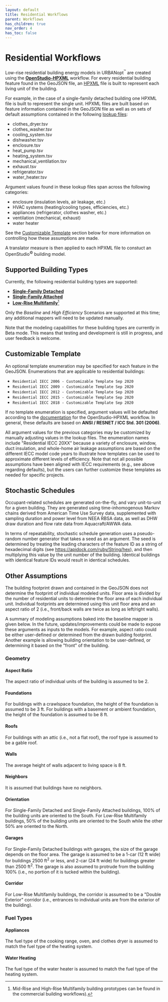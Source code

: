 ```yaml
---
layout: default
title: Residential Workflows
parent: Workflows
has_children: true
nav_order: 4
has_toc: false
---
```


# Residential Workflows

Low-rise residential building energy models in URBANopt<sup>&trade;</sup> are created using the [**OpenStudio-HPXML**](https://github.com/NREL/OpenStudio-HPXML) workflow.
For every residential building feature found in the GeoJSON file, an [HPXML](https://hpxml.nrel.gov) file is built to represent each living unit of the building.

For example, in the case of a single-family detached building one HPXML file is built to represent the single unit.
HPXML files are built based on feature information contained in the GeoJSON file as well as on sets of default assumptions contained in the following [lookup files](https://github.com/urbanopt/urbanopt-example-geojson-project/tree/develop/example_project/mappers/residential):

* clothes_dryer.tsv
* clothes_washer.tsv
* cooling_system.tsv
* dishwasher.tsv
* enclosure.tsv
* heat_pump.tsv
* heating_system.tsv
* mechanical_ventilation.tsv
* exhaust.tsv
* refrigerator.tsv
* water_heater.tsv

Argument values found in these lookup files span across the following categories:

* enclosure (insulation levels, air leakage, etc.)
* HVAC systems (heating/cooling types, efficiencies, etc.)
* appliances (refrigerator, clothes washer, etc.)
* ventilation (mechanical, exhaust)
* water heater

See the [Customizable Template](#customizable-template) section below for more information on controlling how these assumptions are made.

A translator measure is then applied to each HPXML file to constuct an OpenStudio<sup>&copy;</sup> building model.

## Supported Building Types

Currently, the following residential building types are supported:

- [**Single-Family Detached**](./single_family_detached)
- [**Single-Family Attached**](./single_family_attached)
- [**Low-Rise Multifamily**](./multifamily)[^1]

Only the *Baseline* and *High Efficiency* Scenarios are supported at this time; any additional mappers will need to be updated manually.

Note that the modeling capabilities for these building types are currently in Beta mode.
This means that testing and development is still in progress, and user feedback is welcome.

[^1]: Mid-Rise and High-Rise Multifamily building prototypes can be found in the commercial building workflows).

## Customizable Template

An optional template enumeration may be specified for each feature in the GeoJSON.
Enumerations that are applicable to residential buildings:

- `Residential IECC 2006 - Customizable Template Sep 2020`
- `Residential IECC 2009 - Customizable Template Sep 2020`
- `Residential IECC 2012 - Customizable Template Sep 2020`
- `Residential IECC 2015 - Customizable Template Sep 2020`
- `Residential IECC 2018 - Customizable Template Sep 2020`

If no template enumeration is specified, argument values will be defaulted according to the [documentation](https://openstudio-hpxml.readthedocs.io/en/latest/workflow_inputs.html) for the OpenStudio-HPXML workflow.
In general, these defaults are based on **ANSI / RESNET / ICC Std. 301 (2006)**.

All argument values for the previous categories may be customized by manually adjusting values in the lookup files.
The enumeration names include "Residential IECC 20XX" because a variety of enclosure, window, duct insulation, and whole-home air leakage assumptions are based on the different IECC model code years to illustrate how templates can be used to approximate different levels of efficiency.
Note that not all possible assumptions have been aligned with IECC requirements (e.g., see above regarding defaults), but the users can further customize these templates as needed for specific projects.

## Stochastic Schedules

Occupant-related schedules are generated on-the-fly, and vary unit-to-unit for a given building.
They are generated using time-inhomogenous Markov chains derived from American Time Use Survey data, supplemented with sampling duration and power level from NEEA RBSA data, as well as DHW draw duration and flow rate data from Aquacraft/AWWA data.

In terms of repeatability, stochastic schedule generation uses a pseudo-random number generator that takes a seed as an argument.
The seed is determined by treating the leading characters of the feature ID as a string of hexadecimal digits (see https://apidock.com/ruby/String/hex), and then multiplying this value by the unit number of the building.
Identical buildings with identical feature IDs would result in identical schedules.

## Other Assumptions

The building footprint drawn and contained in the GeoJSON does not determine the footprint of individual modeled units.
Floor area is divided by the number of residential units to determine the floor area of each individual unit.
Individual footprints are determined using this unit floor area and an aspect ratio of 2 (i.e., front/back walls are twice as long as left/right walls).

A summary of modeling assumptions baked into the baseline mapper is given below.
In the future, updates/improvements could be made to expose these arguments as inputs to the models.
For example, aspect ratio could be either user-defined or determined from the drawn building footprint.
Another example is allowing building orientation to be user-defined, or determining it based on the "front" of the building.

### Geometry

#### Aspect Ratio
The aspect ratio of individual units of the building is assumed to be 2.

#### Foundations
For buildings with a crawlspace foundation, the height of the foundation is assumed to be 3 ft.
For buildings with a basement or ambient foundation, the height of the foundation is assumed to be 8 ft.

#### Roofs
For buildings with an attic (i.e., not a flat roof), the roof type is assumed to be a gable roof.

#### Walls
The average height of walls adjacent to living space is 8 ft.

#### Neighbors
It is assumed that buildings have no neighbors.

#### Orientation
For Single-Family Detached and Single-Family Attached buildings, 100% of the building units are oriented to the South.
For Low-Rise Multifamily buildings, 50% of the building units are oriented to the South while the other 50% are oriented to the North.

#### Garages
For Single-Family Detached buildings with garages, the size of the garage depends on the floor area.
The garage is assumed to be a 1-car (12 ft wide) for buildings 2500 ft<sup>2</sup> or less, and 2-car (24 ft wide) for buildings greater than 2500 ft<sup>2</sup>.
The garage is also assumed to protrude from the building 100% (i.e., no portion of it is tucked within the building).

#### Corridor
For Low-Rise Multifamily buildings, the corridor is assumed to be a "Double Exterior" corridor (i.e., entrances to individual units are from the exterior of the building).

### Fuel Types

#### Appliances
The fuel type of the cooking range, oven, and clothes dryer is assumed to match the fuel type of the heating system.

#### Water Heating
The fuel type of the water heater is assumed to match the fuel type of the heating system.